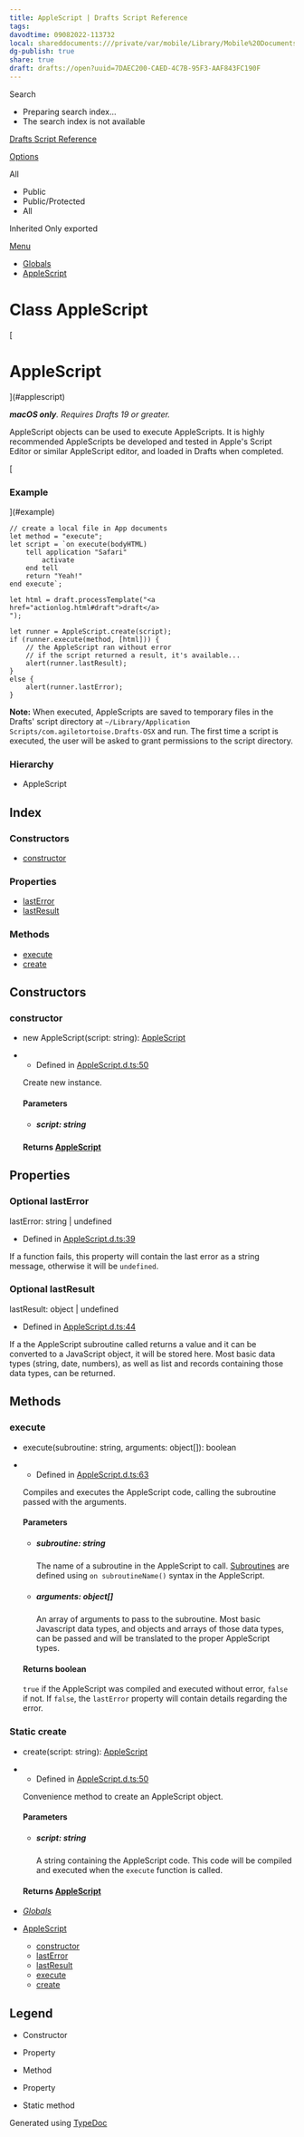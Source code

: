 ```yaml
---
title: AppleScript | Drafts Script Reference
tags: 
davodtime: 09082022-113732
local: shareddocuments:///private/var/mobile/Library/Mobile%20Documents/iCloud~md~obsidian/Documents/OBSHIDDIAN/drafts/7DAEC200-CAED-4C7B-95F3-AAF843FC190F.md
dg-publish: true
share: true
draft: drafts://open?uuid=7DAEC200-CAED-4C7B-95F3-AAF843FC190F
---
```


Search 

*   Preparing search index...
*   The search index is not available

[Drafts Script Reference](../index.html)

[Options](#)

All

*   Public
*   Public/Protected
*   All

 Inherited  Only exported

[Menu](#)

*   [Globals](../globals.html)
*   [AppleScript](applescript.html)

# Class AppleScript

[

# AppleScript

](#applescript)

_**macOS only**. Requires Drafts 19 or greater._

AppleScript objects can be used to execute AppleScripts. It is highly recommended AppleScripts be developed and tested in Apple's Script Editor or similar AppleScript editor, and loaded in Drafts when completed.

[

### Example

](#example)

    // create a local file in App documents
    let method = "execute";
    let script = `on execute(bodyHTML)
        tell application "Safari"
            activate
        end tell
        return "Yeah!"
    end execute`;
    
    let html = draft.processTemplate("<a href="actionlog.html#draft">draft</a>
    ");
    
    let runner = AppleScript.create(script);
    if (runner.execute(method, [html])) {
        // the AppleScript ran without error
        // if the script returned a result, it's available...
        alert(runner.lastResult);
    }
    else {
        alert(runner.lastError);
    }
    

**Note:** When executed, AppleScripts are saved to temporary files in the Drafts' script directory at `~/Library/Application Scripts/com.agiletortoise.Drafts-OSX` and run. The first time a script is executed, the user will be asked to grant permissions to the script directory.

### Hierarchy

*   AppleScript

## Index

### Constructors

*   [constructor](applescript.html#constructor)

### Properties

*   [lastError](applescript.html#lasterror)
*   [lastResult](applescript.html#lastresult)

### Methods

*   [execute](applescript.html#execute)
*   [create](applescript.html#create)

## Constructors

### constructor

*   new AppleScript(script: string): [AppleScript](applescript.html)

*   *   Defined in [AppleScript.d.ts:50](https://github.com/agiletortoise/drafts-script-reference/blob/bb281e8/src/AppleScript.d.ts#L50)
    
    Create new instance.
    
    #### Parameters
    
    *   ##### script: string
        
    
    #### Returns [AppleScript](applescript.html)
    

## Properties

### Optional lastError

lastError: string | undefined

*   Defined in [AppleScript.d.ts:39](https://github.com/agiletortoise/drafts-script-reference/blob/bb281e8/src/AppleScript.d.ts#L39)

If a function fails, this property will contain the last error as a string message, otherwise it will be `undefined`.

### Optional lastResult

lastResult: object | undefined

*   Defined in [AppleScript.d.ts:44](https://github.com/agiletortoise/drafts-script-reference/blob/bb281e8/src/AppleScript.d.ts#L44)

If a the AppleScript subroutine called returns a value and it can be converted to a JavaScript object, it will be stored here. Most basic data types (string, date, numbers), as well as list and records containing those data types, can be returned.

## Methods

### execute

*   execute(subroutine: string, arguments: object\[\]): boolean

*   *   Defined in [AppleScript.d.ts:63](https://github.com/agiletortoise/drafts-script-reference/blob/bb281e8/src/AppleScript.d.ts#L63)
    
    Compiles and executes the AppleScript code, calling the subroutine passed with the arguments.
    
    #### Parameters
    
    *   ##### subroutine: string
        
        The name of a subroutine in the AppleScript to call. [Subroutines](http://www.macosxautomation.com/applescript/sbrt/) are defined using `on subroutineName()` syntax in the AppleScript.
        
    *   ##### arguments: object\[\]
        
        An array of arguments to pass to the subroutine. Most basic Javascript data types, and objects and arrays of those data types, can be passed and will be translated to the proper AppleScript types.
        
    
    #### Returns boolean
    
    `true` if the AppleScript was compiled and executed without error, `false` if not. If `false`, the `lastError` property will contain details regarding the error.
    

### Static create

*   create(script: string): [AppleScript](applescript.html)

*   *   Defined in [AppleScript.d.ts:50](https://github.com/agiletortoise/drafts-script-reference/blob/bb281e8/src/AppleScript.d.ts#L50)
    
    Convenience method to create an AppleScript object.
    
    #### Parameters
    
    *   ##### script: string
        
        A string containing the AppleScript code. This code will be compiled and executed when the `execute` function is called.
        
    
    #### Returns [AppleScript](applescript.html)
    

*   [_Globals_](../globals.html)

*   [AppleScript](applescript.html)
    *   [constructor](applescript.html#constructor)
    *   [lastError](applescript.html#lasterror)
    *   [lastResult](applescript.html#lastresult)
    *   [execute](applescript.html#execute)
    *   [create](applescript.html#create)

## Legend

*   Constructor
*   Property
*   Method

*   Property

*   Static method

Generated using [TypeDoc](https://typedoc.org/)